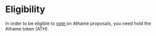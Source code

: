 # Eligibility

In order to be eligible to [vote ](https://vote.athame.finance/#/)on Athame proposals, you need hold the Athame token (ATH).
